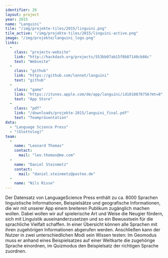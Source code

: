 ```yaml
---
identifier: 26
layout: project
year: 2015
name: "Languini"
tile: "/img/projekte-tiles/2015/linguini.png"
tile_active: "/img/projekte-tiles/2015/linguini-active.png"
image: "/img/projekte/languini_logo.png"
links:
  -
    class: "projects-website"
    link: "http://hackdash.org/projects/553bb07ab15f8b87140cb86c"
    text: "Webseite"
  -
    class: "github"
    link: "https://github.com/lennet/languini"
    text: "github"
  -
    class: "game"
    link: "https://itunes.apple.com/de/app/languini/id1010870756?mt=8"
    text: "App Store"
  -
    class: "pdf"
    link: "/downloads/projekte-2015/languini_final.pdf"
    text: "Teampräsentation"
data:
  - "Language Science Press"
  - "(Glottolog)"
team:
  -
    name: "Leonard Thomas"
    contact:
      mail: "leo.thomas@me.com"
  -
    name: "Daniel Steinmetz"
    contact:
      mail: "daniel.steinmetz@posteo.de"
  -
    name: "Nils Risse"
---
```

Der Datensatz von LanguageScience Press enthält zu ca. 8000 Sprachen linguistische Informationen, Beispielsätze und
geografische Informationen, die wir mit unserer App einem breiteren Publikum zugänglich machen wollen. Dabei wollen
wir auf spielerische Art und Weise die Neugier fördern, sich mit Linguistik auseinanderzusetzen und so ein Bewusstsein
für die sprachliche Vielfalt schaffen. In einer Übersicht können alle Sprachen mit ihren zugehörigen Informationen
abgerufen werden. Anschließen kann der Nutzer in zwei unterschiedlichen Modi sein Wissen testen: Im Geomodus muss er
anhand eines Beispielsatzes auf einer Weltkarte die zugehörige Sprache einordnen, im Quizmodus den Beispielsatz der
richtigen Sprache zuordnen.